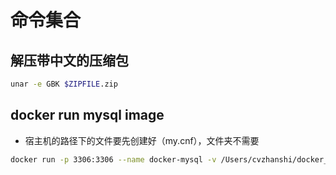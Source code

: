 # 命令集合

## 解压带中文的压缩包

```bash
unar -e GBK $ZIPFILE.zip
```

## docker run mysql image

- 宿主机的路径下的文件要先创建好（my.cnf），文件夹不需要

```bash
docker run -p 3306:3306 --name docker-mysql -v /Users/cvzhanshi/docker_mnt/mysql8/conf/my.cnf:/etc/my.cnf -v /Users/cvzhanshi/docker_mnt/mysql8/data:/var/lib/mysql -e MYSQL_ROOT_PASSWORD=123456 -d mysql
```

